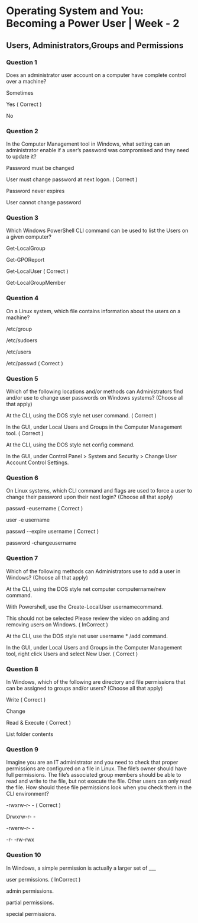 # Operating System and You: Becoming a Power User | Week - 2

## Users, Administrators,Groups and Permissions

###  Question 1

Does an administrator user account on a computer have complete control over a machine?

Sometimes

Yes ( Correct )

No


### Question 2

In the Computer Management tool in Windows, what setting can an administrator enable if a user’s password was compromised and they need to update it?

Password must be changed

User must change password at next logon. ( Correct )

Password never expires

User cannot change password


### Question 3

Which Windows PowerShell CLI command can be used to list the Users on a given computer? 

Get-LocalGroup

Get-GPOReport

Get-LocalUser ( Correct )

Get-LocalGroupMember


### Question 4

On a Linux system, which file contains information about the users on a machine? 

/etc/group

/etc/sudoers

/etc/users

/etc/passwd ( Correct )


### Question 5

Which of the following locations and/or methods can Administrators find and/or use to change user passwords on Windows systems? (Choose all that apply)

At the CLI, using the DOS style net user command. ( Correct )

In the GUI, under Local Users and Groups in the Computer Management tool. ( Correct )

At the CLI, using the DOS style net config command.

In the GUI, under Control Panel > System and Security > Change User Account Control Settings.


### Question 6

On Linux systems, which CLI command and flags are used to force a user to change their password upon their next login? (Choose all that apply)

passwd -eusername ( Correct )

user -e username

passwd --expire username ( Correct )

password -changeusername


### Question 7

Which of the following methods can Administrators use to add a user in Windows? (Choose all that apply)

At the CLI, using the DOS style net computer computername/new command.

With Powershell, use the Create-LocalUser usernamecommand.

This should not be selected
Please review the video on adding and removing users on Windows. ( InCorrect )

At the CLI, use the DOS style net user username * /add command.

In the GUI, under Local Users and Groups in the Computer Management tool, right click Users and select New User.  ( Correct )


### Question 8

In Windows, which of the following are directory and file permissions that can be assigned to groups and/or users? (Choose all that apply)

Write ( Correct )

Change

Read & Execute ( Correct )

List folder contents


### Question 9

Imagine you are an IT administrator and you need to check that proper permissions are configured on a file in Linux. The file’s owner should have full permissions. The file’s associated group members should be able to read and write to the file, but not execute the file. Other users can only read the file. How should these file permissions look when you check them in the CLI environment?

-rwxrw-r- - ( Correct )

Drwxrw-r- -

-rwerw-r- -

-r- -rw-rwx


### Question 10

In Windows, a simple permission is actually a larger set of ___

user permissions. ( InCorrect )

admin permissions.

partial permissions.

special permissions.
